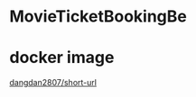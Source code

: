 # MovieTicketBookingBe

# docker image
[dangdan2807/short-url](https://hub.docker.com/repository/docker/dangdan2807/short-url/general)